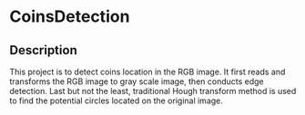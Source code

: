 # CoinsDetection

## Description

This project is to detect coins location in the RGB image. It first reads and transforms the RGB image to gray scale image, then conducts edge detection.
Last but not the least, traditional Hough transform method is used to find the potential circles located on the original image.